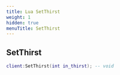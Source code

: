 ```yaml
---
title: Lua SetThirst
weight: 1
hidden: true
menuTitle: SetThirst
---
```

## SetThirst
```lua
client:SetThirst(int in_thirst); -- void
```